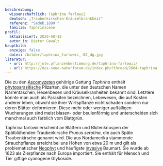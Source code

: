 ```yaml
---
beschreibung:
  wissenschaftlich: Taphrina farlowii
  deutsch: „Traubenkirschen-Kräuselkrankheit“
  referenz: "Sadeb.1890 "
  familie: Taphrinaceae
profil:
  aktualisiert: 2020-08-18
  autor_in: Dieter Gewalt
hauptbild:
  anzeige: false
  datei: /bilder/taphrina_farlowii_-02_dg.jpg
literatur:
  - url: http://jule.pflanzenbestimmung.de/taphrina-farlowii/
  - url: https://das-neue-naturforum.de/index.php?thread/2604-taphrina-farlowii-an-sp%C3%A4tbl%C3%BChender-traubenkirsche/
---
```

Die zu den [Ascomyzeten](Ascomyzeten "Glossar") gehörige Gattung *Taphrina* enthält [phytoparasitische](Phytoparasiten "Glossar") Pilzarten, die unter den deutschen Namen Narrentaschen, Hexenbesen und Kräuselkranheiten bekannt sind. Letztere könnte man auch als Parasiten bezeichnen, Lebewesen, die auf Kosten anderer leben, obwohl sie ihrer Wirtspflanze nicht schaden sondern nur deren Blätter deformieren. Diese mehr oder weniger auffälligen Wucherungen sind meist blasen- oder beulenförmig und unterscheiden sich manchmal auch farblich vom Blattgrün.

Taphrina farlowii erscheint an Blättern und Blütenknospen der Spätblühenden Traubenkirsche *Prunus serotina*, die auch Späte Traubenkirsche genannt wird. Die aus Nordamerika stammende Strauchpflanze erreicht bei uns Höhen von etwa 20 m und gilt als problematischer [Neophyt](Neophyt "Glossar") und häufigste [invasive](invasiv "Glossar") Baumart. Sie wurde ab 1623 als Zierpflanze nach Europa importiert. Sie enthält für Mensch und Tier giftige cyanogene Glykoside.